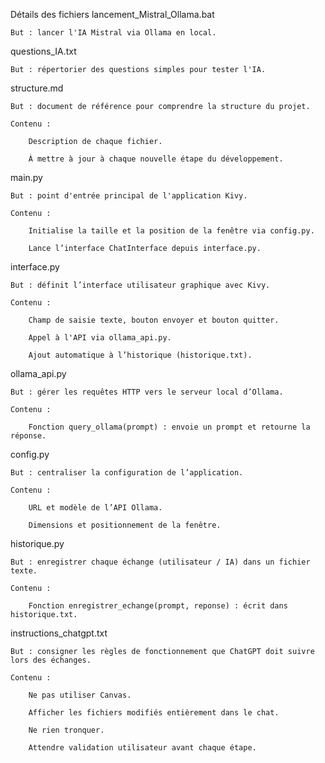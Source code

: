 Détails des fichiers
lancement_Mistral_Ollama.bat

    But : lancer l'IA Mistral via Ollama en local.

questions_IA.txt

    But : répertorier des questions simples pour tester l'IA.

structure.md

    But : document de référence pour comprendre la structure du projet.

    Contenu :

        Description de chaque fichier.

        À mettre à jour à chaque nouvelle étape du développement.

main.py

    But : point d'entrée principal de l'application Kivy.

    Contenu :

        Initialise la taille et la position de la fenêtre via config.py.

        Lance l’interface ChatInterface depuis interface.py.

interface.py

    But : définit l’interface utilisateur graphique avec Kivy.

    Contenu :

        Champ de saisie texte, bouton envoyer et bouton quitter.

        Appel à l'API via ollama_api.py.

        Ajout automatique à l’historique (historique.txt).

ollama_api.py

    But : gérer les requêtes HTTP vers le serveur local d’Ollama.

    Contenu :

        Fonction query_ollama(prompt) : envoie un prompt et retourne la réponse.

config.py

    But : centraliser la configuration de l’application.

    Contenu :

        URL et modèle de l’API Ollama.

        Dimensions et positionnement de la fenêtre.

historique.py

    But : enregistrer chaque échange (utilisateur / IA) dans un fichier texte.

    Contenu :

        Fonction enregistrer_echange(prompt, reponse) : écrit dans historique.txt.

instructions_chatgpt.txt

    But : consigner les règles de fonctionnement que ChatGPT doit suivre lors des échanges.

    Contenu :

        Ne pas utiliser Canvas.

        Afficher les fichiers modifiés entièrement dans le chat.

        Ne rien tronquer.

        Attendre validation utilisateur avant chaque étape.